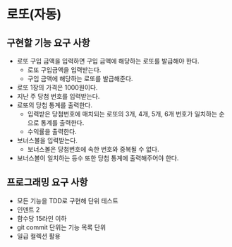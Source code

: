 # 로또(자동)
## 구현할 기능 요구 사항
- 로또 구입 금액을 입력하면 구입 금액에 해당하는 로또를 발급해야 한다.
  - 로또 구입금액을 입력받는다.
  - 구입 금액에 해당하는 로또를 발급해준다.
- 로또 1장의 가격은 1000원이다.
- 지난 주 당첨 번호를 입력받는다.
- 로또의 당첨 통계를 출력한다.
  - 입력받은 당첨번호에 매치되는 로또의 3개, 4개, 5개, 6개 번호가 일치하는 순으로 통계를 출력한다.
  - 수익률을 출력한다.
- 보너스볼을 입력받는다.
  - 보너스볼은 당첨번호에 속한 번호와 중복될 수 없다.
- 보너스볼이 일치하는 등수 또한 당첨 통계에 출력해주어야 한다.


## 프로그래밍 요구 사항
- 모든 기능을 TDD로 구현해 단위 테스트
- 인덴트 2
- 함수당 15라인 이하
- git commit 단위는 기능 목록 단위
- 일급 컬렉션 활용